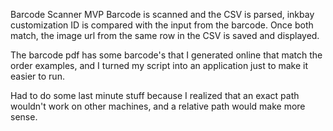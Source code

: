 Barcode Scanner MVP
Barcode is scanned and the CSV is parsed, inkbay customization ID is compared with the input from the barcode. Once both match, the image url from the same row in the CSV is saved and displayed.

The barcode pdf has some barcode's that I generated online that match the order examples, and I turned my script into an application just to make it easier to run. 

Had to do some last minute stuff because I realized that an exact path wouldn't work on other machines, and a relative path would make more sense. 



